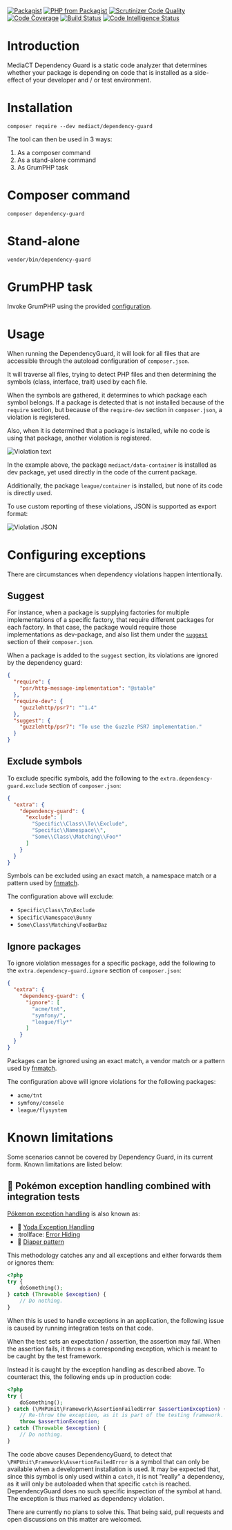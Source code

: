 
[![Packagist](https://img.shields.io/packagist/v/mediact/dependency-guard.png)](https://packagist.org/packages/mediact/dependency-guard)
[![PHP from Packagist](https://img.shields.io/packagist/php-v/mediact/dependency-guard.png)](https://packagist.org/packages/mediact/dependency-guard)
[![Scrutinizer Code Quality](https://scrutinizer-ci.com/g/mediact/dependency-guard/badges/quality-score.png?b=master)](https://scrutinizer-ci.com/g/mediact/dependency-guard/?branch=master)
[![Code Coverage](https://scrutinizer-ci.com/g/mediact/dependency-guard/badges/coverage.png?b=master)](https://scrutinizer-ci.com/g/mediact/dependency-guard/?branch=master)
[![Build Status](https://scrutinizer-ci.com/g/mediact/dependency-guard/badges/build.png?b=master)](https://scrutinizer-ci.com/g/mediact/dependency-guard/build-status/master)
[![Code Intelligence Status](https://scrutinizer-ci.com/g/mediact/dependency-guard/badges/code-intelligence.svg?b=master)](https://scrutinizer-ci.com/code-intelligence)

# Introduction

MediaCT Dependency Guard is a static code analyzer that determines whether your
package is depending on code that is installed as a side-effect of your developer
and / or test environment.

# Installation

```
composer require --dev mediact/dependency-guard
```

The tool can then be used in 3 ways:

1. As a composer command
2. As a stand-alone command
3. As GrumPHP task

# Composer command

```
composer dependency-guard
```

# Stand-alone

```
vendor/bin/dependency-guard
```

# GrumPHP task

Invoke GrumPHP using the provided [configuration](docs/grumphp.md).

# Usage

When running the DependencyGuard, it will look for all files that are accessible
through the autoload configuration of `composer.json`.

It will traverse all files, trying to detect PHP files and then determining the
symbols (class, interface, trait) used by each file.

When the symbols are gathered, it determines to which package each symbol belongs.
If a package is detected that is not installed because of the `require` section,
but because of the `require-dev` section in `composer.json`, a violation is
registered.

Also, when it is determined that a package is installed, while no code is using
that package, another violation is registered.

![Violation text](docs/composer-dependency-guard-text.png)

In the example above, the package `mediact/data-container` is installed as dev
package, yet used directly in the code of the current package.

Additionally, the package `league/container` is installed, but none of its code
is directly used.

To use custom reporting of these violations, JSON is supported as export format:

![Violation JSON](docs/composer-dependency-guard-json.png)

# Configuring exceptions

There are circumstances when dependency violations happen intentionally.

## Suggest

For instance, when a package is supplying factories for multiple implementations
of a specific factory, that require different packages for each factory. In that
case, the package would require those implementations as dev-package, and also
list them under the [`suggest`](https://getcomposer.org/doc/04-schema.md#suggest)
section of their `composer.json`.

When a package is added to the `suggest` section, its violations are ignored by
the dependency guard:

```json
{
  "require": {
    "psr/http-message-implementation": "@stable"
  },
  "require-dev": {
    "guzzlehttp/psr7": "^1.4"
  },
  "suggest": {
    "guzzlehttp/psr7": "To use the Guzzle PSR7 implementation."
  }
}
```

## Exclude symbols

To exclude specific symbols, add the following to the
`extra.dependency-guard.exclude` section of `composer.json`:

```json
{
  "extra": {
    "dependency-guard": {
      "exclude": [
        "Specific\\Class\\To\\Exclude",
        "Specific\\Namespace\\",
        "Some\\Class\\Matching\\Foo*"
      ]
    }
  }
}
```

Symbols can be excluded using an exact match, a namespace match or a pattern used
by [fnmatch](http://php.net/manual/en/function.fnmatch.php).

The configuration above will exclude:

- `Specific\Class\To\Exclude`
- `Specific\Namespace\Bunny`
- `Some\Class\Matching\FooBarBaz`

## Ignore packages

To ignore violation messages for a specific package, add the following to the
`extra.dependency-guard.ignore` section of `composer.json`:

```json
{
  "extra": {
    "dependency-guard": {
      "ignore": [
        "acme/tnt",
        "symfony/",
        "league/fly*"
      ]
    }
  }
}
```

Packages can be ignored using an exact match, a vendor match or a pattern used
by [fnmatch](http://php.net/manual/en/function.fnmatch.php).

The configuration above will ignore violations for the following packages:

- `acme/tnt`
- `symfony/console`
- `league/flysystem`

# Known limitations

Some scenarios cannot be covered by Dependency Guard, in its current form.
Known limitations are listed below:

## 🦊 Pokémon exception handling combined with integration tests

[Pókemon exception handling](http://wiki.c2.com/?PokemonExceptionHandling) is also known as:

- :stars: [Yoda Exception Handling](http://wiki.c2.com/?YodaExceptionHandling)
- :trollface: [Error Hiding](https://en.wikipedia.org/wiki/Error_hiding)
- :poop: [Diaper pattern](http://mike.pirnat.com/2009/05/09/the-diaper-pattern-stinks/)

This methodology catches any and all exceptions and either forwards them or ignores them:

```php
<?php
try {
    doSomething();
} catch (Throwable $exception) {
    // Do nothing.
}
```

When this is used to handle exceptions in an application, the following issue is caused by
running integration tests on that code.

When the test sets an expectation / assertion, the assertion may fail. When the assertion
fails, it throws a corresponding exception, which is meant to be caught by the test framework.

Instead it is caught by the exception handling as described above. To counteract this, the
following ends up in production code:

```php
<?php
try {
    doSomething();
} catch (\PHPUnit\Framework\AssertionFailedError $assertionException) {
    // Re-throw the exception, as it is part of the testing framework.
    throw $assertionException;
} catch (Throwable $exception) {
    // Do nothing.
}
```

The code above causes DependencyGuard, to detect that
`\PHPUnit\Framework\AssertionFailedError` is a symbol that can only be available when
a development installation is used. It may be expected that, since this symbol is only
used within a `catch`, it is not "really" a dependency, as it will only be autoloaded
when that specific `catch` is reached. DependencyGuard does no such specific inspection
of the symbol at hand. The exception is thus marked as dependency violation.

There are currently no plans to solve this. That being said, pull requests and open
discussions on this matter are welcomed.


